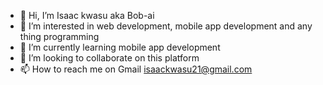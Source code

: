 - 👋 Hi, I’m Isaac kwasu aka Bob-ai
- 👀 I’m interested in web development, mobile app development and any thing programming 
- 🌱 I’m currently learning mobile app development 
- 💞️ I’m looking to collaborate on this platform 
- 📫 How to reach me on Gmail isaackwasu21@gmail.com 

<!---
isaackwasu21/isaackwasu21 is a ✨ special ✨ repository because its `README.md` (this file) appears on your GitHub profile.
You can click the Preview link to take a look at your changes.
--->
